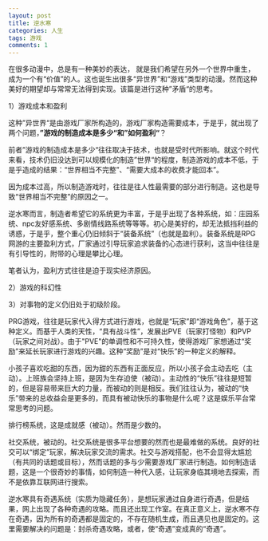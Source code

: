 ```yaml
---
layout: post
title: 逆水寒
categories: 人生
tags: 游戏
comments: 1
---
```








在很多动漫中，总是有一种美妙的表达， 就是我们希望在另外一个世界中重生，成为一个有“价值”的人。这也诞生出很多“异世界”和“游戏”类型的动漫。然而这种美好的期望却与常常无法得到实现。该篇是进行这种”矛盾“的思考。

1）游戏成本和盈利

这种”异世界“是由游戏厂家所构造的，游戏厂家构造需要成本，于是乎，就出现了两个问题，**”游戏的制造成本是多少“**和**”如何盈利“**？

前者”游戏的制造成本是多少“往往取决于技术，也就是受时代所影响。就这个时代来看，技术仍旧没达到可以规模化的制造”世界“的程度，制造游戏的成本不低，于是乎造成的结果：“世界相当不完整”、“需要大成本的收费才能回本”。

因为成本过高，所以制造游戏时，往往是往人性最需要的部分进行制造。这也是导致“世界相当不完整”的原因之一。

逆水寒而言，制造者希望它的系统更为丰富，于是乎出现了各种系统，如：庄园系统、npc友好感系统、多剧情线路系统等等等。初心是美好的，却无法抵挡利益的诱惑，于是乎，整个重心仍旧倾斜于“装备系统”（也就是盈利）。装备系统是RPG网游的主要盈利方式，厂家通过引导玩家追求装备的心态进行获利，这当中往往是有引导性的，附带的心理是攀比心理。

笔者认为，盈利方式往往是迫于现实经济原因。



2）游戏的科幻性







3）对事物的定义仍旧处于初级阶段。

PRG游戏，往往是玩家代入得方式进行游戏，也就是“玩家”即“游戏角色”，基于这种定义。而基于人类的天性，“具有战斗性”，发展出PVE（玩家打怪物）和PVP（玩家之间对战）。由于"PVE"的单调性和不可持久性，使得游戏厂家想通过“奖励”来延长玩家进行游戏的兴趣。这种“奖励”是对“快乐”的一种定义的解释。

小孩子喜欢吃甜的东西，因为甜的东西有正面反应，所以小孩子会主动去吃（主动）。上班族会坚持上班，是因为生存迫使（被动）。主动性的“快乐”往往是短暂的，但是容易带来巨大的力量，而被动的则是相反。我们往往认为，被动的“快乐”带来的总收益会是更多的，而具有被动快乐的事物是什么呢？这是娱乐平台常常思考的问题。

排行榜系统，这是成就感（被动）。然而是少数的。

社交系统，被动的。社交系统是很多平台想要的然而也是最难做的系统。良好的社交可以“绑定”玩家，解决玩家交流的需求。社交与游戏搭配，也不会显得太尴尬（有共同的话题或目标），然而话题的多与少需要游戏厂家进行制造。如何制造话题，这是一个很奇妙的事情，如何制造一种代入感，让玩家身临其境地去探索，而不是依靠互联网进行搜索。

逆水寒具有奇遇系统（实质为隐藏任务），是想玩家通过自身进行奇遇，但是结果，网上出现了各种奇遇的攻略。而且还出现工作室。在真正意义上，逆水寒不存在奇遇，因为所有的奇遇都是固定的，不存在随机生成，而且遇见也是固定的。这里需要解决的问题是：封杀奇遇攻略，或者，使“奇遇”变成真的“奇遇”。